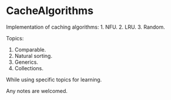 # CacheAlgorithms

Implementation of caching algorithms:
	1. NFU.
	2. LRU.
	3. Random.

Topics:
  1. Comparable.
  2. Natural sorting.
  3. Generics.
  4. Collections.

While using specific topics for learning.

Any notes are welcomed.
